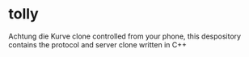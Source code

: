 tolly
=====

Achtung die Kurve clone controlled from your phone, this despository contains the protocol and server clone written in C++
